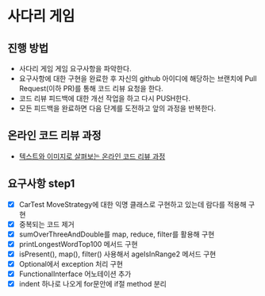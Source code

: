 # 사다리 게임
## 진행 방법
* 사다리 게임 게임 요구사항을 파악한다.
* 요구사항에 대한 구현을 완료한 후 자신의 github 아이디에 해당하는 브랜치에 Pull Request(이하 PR)를 통해 코드 리뷰 요청을 한다.
* 코드 리뷰 피드백에 대한 개선 작업을 하고 다시 PUSH한다.
* 모든 피드백을 완료하면 다음 단계를 도전하고 앞의 과정을 반복한다.

## 온라인 코드 리뷰 과정
* [텍스트와 이미지로 살펴보는 온라인 코드 리뷰 과정](https://github.com/nextstep-step/nextstep-docs/tree/master/codereview)


## 요구사항 step1 

* [x] CarTest MoveStrategy에 대한 익명 클래스로 구현하고 있는데 람다를 적용해 구현
* [x] 중복되는 코드 제거 
* [x] sumOverThreeAndDouble를 map, reduce, filter를 활용해 구현
* [x] printLongestWordTop100 메서드 구현 
* [x] isPresent(), map(), filter() 사용해서 ageIsInRange2 메서드 구현 
* [x] Optional에서 exception 처리 구현 
* [x] FunctionalInterface 어노테이션 추가 
* [x] indent 하나로 나오게 for문안에 if절 method 분리
